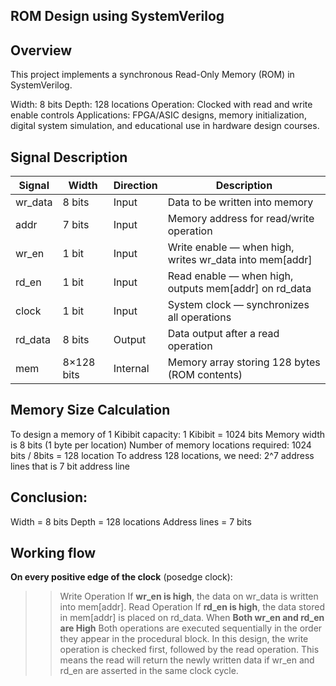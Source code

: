 ROM Design using SystemVerilog
------------------------------
Overview
--------------
This project implements a synchronous Read-Only Memory (ROM) in SystemVerilog.

Width: 8 bits
Depth: 128 locations
Operation: Clocked with read and write enable controls
Applications: FPGA/ASIC designs, memory initialization, digital system simulation, and educational use in hardware design courses.

Signal Description
--------------------
| Signal   |   Width    |   Direction   | Description                                                 |
| -------- | ---------- | ------------- | ----------------------------------------------------------- |
| wr_data  | 8 bits     | Input         | Data to be written into memory                              |
| addr     | 7 bits     | Input         | Memory address for read/write operation                     |
| wr_en    | 1 bit      | Input         | Write enable — when high, writes wr_data into mem[addr]     |
| rd_en    | 1 bit      | Input         | Read enable — when high, outputs mem[addr] on rd_data       |
| clock    | 1 bit      | Input         | System clock — synchronizes all operations                  |
| rd_data  | 8 bits     | Output        | Data output after a read operation                          |
| mem      | 8×128 bits | Internal      | Memory array storing 128 bytes (ROM contents)               |

Memory Size Calculation
-------------------------
To design a memory of 1 Kibibit capacity:
1 Kibibit = 1024 bits
Memory width is 8 bits (1 byte per location)
Number of memory locations required: 1024 bits / 8bits = 128 location
To address 128 locations, we need: 2^7 address lines that is 7 bit address line

Conclusion:
-----------
Width = 8 bits
Depth = 128 locations
Address lines = 7 bits

Working flow
-------------
**On every positive edge of the clock** (posedge clock):
>>Write Operation
If **wr_en is high**, the data on wr_data is written into mem[addr].
>>Read Operation
If **rd_en is high**, the data stored in mem[addr] is placed on rd_data.
>>When **Both wr_en and rd_en are High**
Both operations are executed sequentially in the order they appear in the procedural block.
In this design, the write operation is checked first, followed by the read operation.
This means the read will return the newly written data if wr_en and rd_en are asserted in the same clock cycle.

